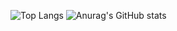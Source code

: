 ![Top Langs](https://github-readme-stats.vercel.app/api/top-langs/?username=danielLeiteSilva&theme=radical&langs_count=8&layout=compact&card_width=250)
![Anurag's GitHub stats](https://github-readme-stats.vercel.app/api?username=danielLeiteSilva&show_icons=true&theme=radical)
